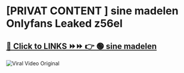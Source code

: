 
 # [PRIVAT CONTENT ] sine madelen Onlyfans Leaked z56el

## <h2><a href="https://clipsfans.com/sine_madelen&ref=git">🔗 Click to LINKS ⏩⏩ 👉 🟢 sine madelen </a></h2>

<a href="https://clipsfans.com/sine_madelen&ref=git" rel="nofollow" data-target="animated-image.originalLink"><img src="https://i.ibb.co.com/xMMVF88/686577567.gif" alt="Viral Video Original" style="max-width: 100%; display: inline-block;" data-target="animated-image.originalImage"></a>

